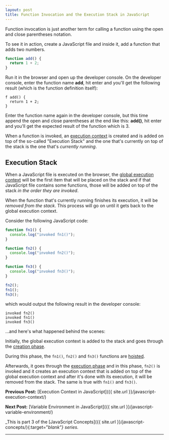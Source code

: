 ```yaml
---
layout: post
title: Function Invocation and the Execution Stack in JavaScript
---
```


Function invocation is just another term for calling a function using the open and close parentheses notation.

To see it in action, create a JavaScript file and inside it, add a function that adds two numbers.

```javascript
function add() {
  return 1 + 2;
}
```

Run it in the browser and open up the developer console. On the developer console, enter the function name **add**, hit enter and you'll get the following result (which is the function definition itself):

```
f add() {
  return 1 + 2;
}
```

Enter the function name again in the developer console, but this time append the open and close parentheses at the end like this: **add()**, hit enter and you'll get the expected result of the function which is 3.

When a function is invoked, an [execution context](https://kennyalmendral.github.io/javascript-execution-context/) is created and is added on top of the so-called "Execution Stack" and the one that's currently on top of the stack is the one that's _currently running_.

## Execution Stack

When a JavaScript file is executed on the browser, the [global execution context](https://kennyalmendral.github.io/javascript-execution-context/) will be the first item that will be placed on the stack and if that JavaScript file contains some functions, those will be added on top of the stack _in the order they are invoked_.

When the function that's currently running finishes its execution, it will be _removed from the stack_. This process will go on until it gets back to the global execution context.

Consider the following JavaScript code:

```javascript
function fn1() {
  console.log("invoked fn1()");
}

function fn2() {
  console.log("invoked fn2()");
}

function fn3() {
  console.log("invoked fn3()");
}

fn2();
fn1();
fn3();
```

which would output the following result in the developer console:

```
invoked fn2()
invoked fn1()
invoked fn3()
```

...and here's what happened behind the scenes:

Initially, the global execution context is added to the stack and goes through the [creation phase](https://kennyalmendral.github.io/javascript-execution-context/).

During this phase, the `fn1()`, `fn2()` and `fn3()` functions are [hoisted](https://kennyalmendral.github.io/understanding-javascript-hoisting/).

Afterwards, it goes through the [execution phase](https://kennyalmendral.github.io/javascript-execution-context/) and in this phase, `fn2()` is invoked and it creates an execution context that is added on top of the global execution context and after it's done with its execution, it will be removed from the stack. The same is true with `fn1()` and `fn3()`.

**Previous Post:** [Execution Context in JavaScript]({{ site.url }}/javascript-execution-context/)

**Next Post:** [Variable Environment in JavaScript]({{ site.url }}/javascript-variable-environment/)

_This is part 3 of the [JavaScript Concepts]({{ site.url }}/javascript-concepts/){:target="_blank"} series._

----
